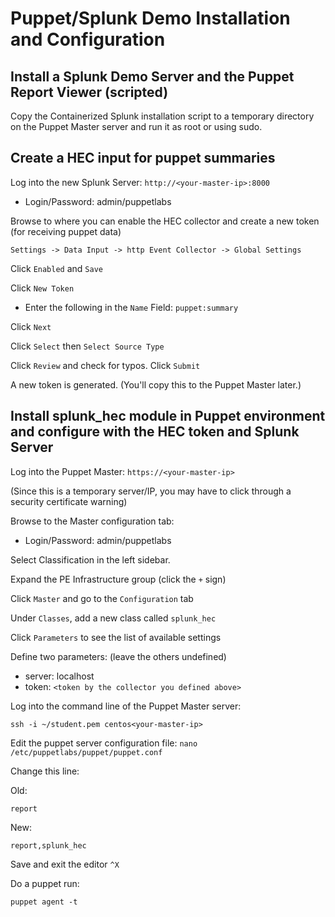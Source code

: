 Puppet/Splunk Demo Installation and Configuration
==============

Install a Splunk Demo Server and the Puppet Report Viewer (scripted)
-----------

Copy the Containerized Splunk installation script to a temporary directory on
the Puppet Master server and run it as root or using sudo.

Create a HEC input for puppet summaries
-----------
Log into the new Splunk Server: `http://<your-master-ip>:8000`
- Login/Password: admin/puppetlabs

Browse to where you can enable the HEC collector and create a new token (for receiving puppet data)

`Settings -> Data Input -> http Event Collector -> Global Settings`

Click `Enabled` and `Save`

Click `New Token`

- Enter the following in the `Name` Field: `puppet:summary`

Click `Next`

Click `Select` then `Select Source Type`

Click `Review` and check for typos. Click `Submit`

A new token is generated. (You'll copy this to the Puppet Master later.)

Install splunk_hec module in Puppet environment and configure with the HEC token and Splunk Server
------------
Log into the Puppet Master: `https://<your-master-ip>`

(Since this is a temporary server/IP, you may have to click through a security certificate warning)

Browse to the Master configuration tab:
- Login/Password: admin/puppetlabs

Select Classification in the left sidebar.

Expand the PE Infrastructure group (click the `+` sign)

Click `Master` and go to the `Configuration` tab

Under `Classes`, add a new class called `splunk_hec`

Click `Parameters` to see the list of available settings

Define two parameters: (leave the others undefined)
- server: localhost
- token: `<token by the collector you defined above>`

Log into the command line of the Puppet Master server:

`ssh -i ~/student.pem centos<your-master-ip>`

Edit the puppet server configuration file:
`nano /etc/puppetlabs/puppet/puppet.conf`

Change this line:

Old:

`report`

New:

`report,splunk_hec`

Save and exit the editor
`^X`

Do a puppet run:

`puppet agent -t`

